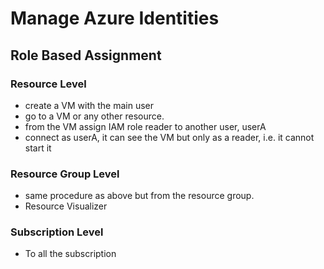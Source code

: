 # Manage Azure Identities
## Role Based Assignment
### Resource Level
- create a VM with the main user 
- go to a VM or any other resource.
- from the VM assign IAM role reader to another user, userA
- connect as userA, it can see the VM but only as a reader, i.e. it cannot start it
### Resource Group Level
- same procedure as above but from the resource group.
- Resource Visualizer

### Subscription Level
- To all the subscription